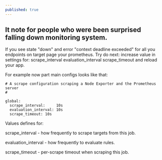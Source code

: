 ```yaml
---
published: true
---
```

## It note for people who were been surprised falling down monitoring system.

If you see state "down" and error "context deadline exceeded" for all you endpoints on target page your prometheus.
Try do next: increase value in settings for:
scrape_interval
evaluation_interval
scrape_timeout
and reload your app.

For example now part main configs looks like that:

```
# A scrape configuration scraping a Node Exporter and the Prometheus server
#

global:
  scrape_interval:     10s
  evaluation_interval: 10s
  scrape_timeout: 10s
```

Values defines for:

scrape_interval - how frequently to scrape targets from this job.

evaluation_interval - how frequently to evaluate rules.

scrape_timeout - per-scrape timeout when scraping this job.

